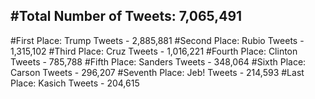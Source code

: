 #Total Number of Tweets: 7,065,491 
---
#First Place: Trump Tweets - 2,885,881
#Second Place: Rubio Tweets - 1,315,102
#Third Place: Cruz Tweets - 1,016,221
#Fourth Place: Clinton Tweets - 785,788
#Fifth Place: Sanders Tweets - 348,064
#Sixth Place: Carson Tweets - 296,207
#Seventh Place: Jeb! Tweets - 214,593
#Last Place: Kasich Tweets - 204,615
